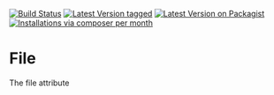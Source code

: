 [![Build Status](https://travis-ci.org/MetaModels/attribute_file.svg)](https://travis-ci.org/MetaModels/attribute_file/branches)
[![Latest Version tagged](http://img.shields.io/github/tag/MetaModels/attribute_file.svg)](https://github.com/MetaModels/attribute_file/tags)
[![Latest Version on Packagist](http://img.shields.io/packagist/v/MetaModels/attribute_file.svg)](https://packagist.org/packages/MetaModels/attribute_file)
[![Installations via composer per month](http://img.shields.io/packagist/dm/MetaModels/attribute_file.svg)](https://packagist.org/packages/MetaModels/attribute_file)

File
====

The file attribute
